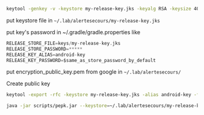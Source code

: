 ```sh
keytool -genkey -v -keystore my-release-key.jks -keyalg RSA -keysize 4096 -validity 10000 -alias android-key
```

put keystore file in `~/.lab/alertesecours/my-release-key.jks`


put key's password in ~/.gradle/gradle.properties like

```gradle
RELEASE_STORE_FILE=keys/my-release-key.jks
RELEASE_STORE_PASSWORD=*****
RELEASE_KEY_ALIAS=android-key
RELEASE_KEY_PASSWORD=$same_as_store_password_by_default
```
put encryption_public_key.pem from google in `~/.lab/alertesecours/`

Create public key
```sh
keytool -export -rfc -keystore my-release-key.jks -alias android-key -file upload_certificate.pem

java -jar scripts/pepk.jar --keystore=~/.lab/alertesecours/my-release-key.jks --alias=android-key --output=~/.lab/alertesecours/output.zip --include-cert --rsa-aes-encryption --encryption-key-path=~/.lab/alertesecours/encryption_public_key.pem
```